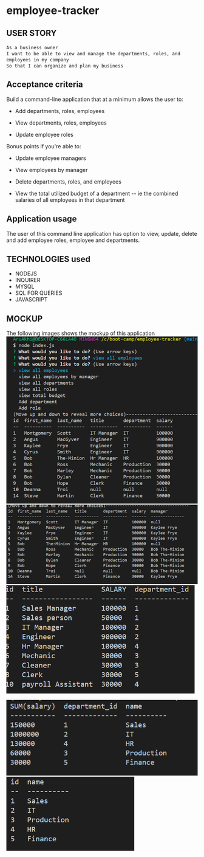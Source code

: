 # employee-tracker

## USER STORY
```
As a business owner
I want to be able to view and manage the departments, roles, and employees in my company
So that I can organize and plan my business
```

## Acceptance criteria
Build a command-line application that at a minimum allows the user to:

  * Add departments, roles, employees

  * View departments, roles, employees

  * Update employee roles

Bonus points if you're able to:

  * Update employee managers

  * View employees by manager

  * Delete departments, roles, and employees

  * View the total utilized budget of a department -- ie the combined salaries of all employees in that department

## Application usage
The user of this command line application has option to view, update, delete and add employee roles, employee and departments.

## TECHNOLOGIES used
* NODEJS
* INQUIRER
* MYSQL
* SQL FOR QUERIES
* JAVASCRIPT

## MOCKUP
The following images shows the mockup of this application
![viewEmployees](Assets/viewemp.PNG)
![viewEmployee manager](Assets/viewempman.PNG)
![view roles](Assets/viewrole.PNG)

![consolidated budget of all departments](Assets/budget.PNG)<br>
![view departments](Assets/viewdept.PNG)


